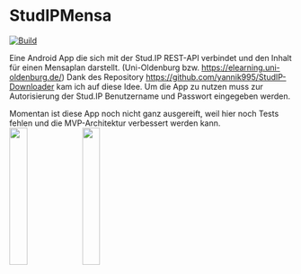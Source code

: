 # StudIPMensa
[![Build](https://github.com/Bjoern-Boehnert/StudIPMensa/actions/workflows/android.yml/badge.svg)](https://github.com/Bjoern-Boehnert/StudIPMensa/actions/workflows/android.yml)

Eine Android App die sich mit der Stud.IP REST-API verbindet und den Inhalt für einen Mensaplan darstellt. (Uni-Oldenburg bzw. https://elearning.uni-oldenburg.de/)
Dank des Repository https://github.com/yannik995/StudIP-Downloader kam ich auf diese Idee.
Um die App zu nutzen muss zur Autorisierung der Stud.IP Benutzername und Passwort eingegeben werden.

Momentan ist diese App noch nicht ganz ausgereift, weil hier noch Tests fehlen und die MVP-Architektur verbessert werden kann. <br>
<img src="https://user-images.githubusercontent.com/27340188/151736199-61bba877-1dff-4460-91d7-ed7ff895792a.png" width="25%" height="25%">
<img src="https://user-images.githubusercontent.com/27340188/151736203-c40f73ac-d231-45ed-905a-7b53536d5c92.png" width="25%" height="25%">
